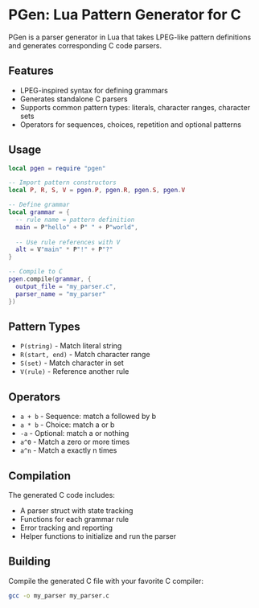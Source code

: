 # PGen: Lua Pattern Generator for C

PGen is a parser generator in Lua that takes LPEG-like pattern definitions and generates corresponding C code parsers.

## Features

- LPEG-inspired syntax for defining grammars
- Generates standalone C parsers
- Supports common pattern types: literals, character ranges, character sets
- Operators for sequences, choices, repetition and optional patterns

## Usage

```lua
local pgen = require "pgen"

-- Import pattern constructors
local P, R, S, V = pgen.P, pgen.R, pgen.S, pgen.V

-- Define grammar
local grammar = {
  -- rule name = pattern definition
  main = P"hello" + P" " + P"world",
  
  -- Use rule references with V
  alt = V"main" * P"!" + P"?"
}

-- Compile to C
pgen.compile(grammar, {
  output_file = "my_parser.c",
  parser_name = "my_parser"
})
```

## Pattern Types

- `P(string)` - Match literal string
- `R(start, end)` - Match character range
- `S(set)` - Match character in set
- `V(rule)` - Reference another rule

## Operators

- `a + b` - Sequence: match a followed by b
- `a * b` - Choice: match a or b
- `-a` - Optional: match a or nothing
- `a^0` - Match a zero or more times
- `a^n` - Match a exactly n times

## Compilation

The generated C code includes:

- A parser struct with state tracking
- Functions for each grammar rule
- Error tracking and reporting
- Helper functions to initialize and run the parser

## Building

Compile the generated C file with your favorite C compiler:

```bash
gcc -o my_parser my_parser.c
```

